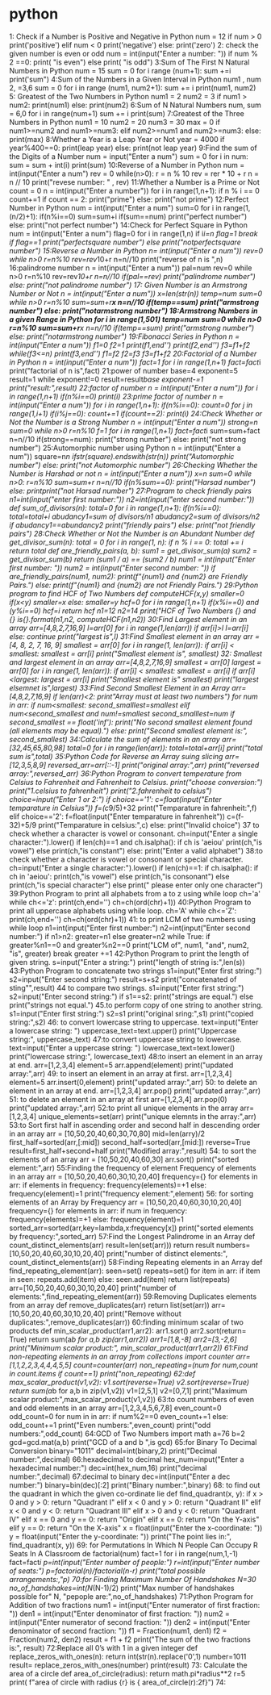 # python
 1: Check if a Number is Positive and Negative in Python
num = 12
if num > 0
print('positive')
elif num < 0
print('negative')
else:
print('zero')
2: check the given number is even or odd
num = int(input("Enter a number: "))
 if num % 2 ==0:
print( "is even")
else
print( "is odd")
3:Sum of The First N Natural Numbers in Python
num = 15
sum = 0
for i range (num+1):
sum +=i
print('sum")
4:Sum of the Numbers in a Given Interval in Python 
num1 , num 2, =3,6
sum = 0
for i in range (num1, num2+1):
sum += i
print(num1, num2)
5: Greatest of the Two Numbers in Python
num1 = 2
num2 = 3
if num1 > num2:
print(num1)
else:
print(num2)
6:Sum of N Natural Numbers
num, sum = 6,0
for i in range(num+1)
sum += i
print(sum)
7:Greatest of the Three Numbers in Python 
num1 = 10
num2 = 20
num3 = 30
max = 0
if num1>=num2 and num1>=num3:
elif
num2>=num1 and num2>=num3:
else:
print(max)
8:Whether a Year is a Leap Year or Not
year = 4000
if year%400==0:
print(leap year)
else:
print(not leap year)
9:Find the sum of the Digits of a Number
num = input("Enter a num")
sum = 0
for i in num:
sum = sum + int(i)
print(sum)
10:Reverse of a Number in Python 
num = int(input("Enter a num")
rev = 0
while(n>0):
r = n % 10
rev = rer * 10 + r
n = n // 10
print("revese number: " , rev)
11:Whether a Number is a Prime or Not
count = 0
n = int(input("Enter a number"))
for i in range(1,n+1):
if n % i == 0
count+=1
if count == 2:
print("prime")
else:
print("not prime")
12:Perfect Number in Python
num = int(input("Enter a num")
sum=0
for i in range(1,(n/2)+1):
if(n%i==0)
sum=sum+i
if(sum==num)
print("perfect number")
else:
print("not perfect number")
14:Check for Perfect Square in Python
num = int(input("Enter a num")
flag=0
for i in range(1,n)
if i*i=n
flag=1
break
if flag==1
print("perfectsquare number")
else
print("notperfectsquare  number")
15:Reverse a Number in Python
n= int(input("Enter a num"))
rev=0
while n>0
r=n%10
rev=rev*10+r
n=n//10
print("reverse of n is ",n)
16:palindrome number
n = int(input("Enter a num"))
pal=num
rev=0
while n>0
r=n%10
rev=rev*10+r
n=n//10
if(pal==rev)
print("palindrome number")
else:
print("not palindrome number")
17: Given Number is an Armstrong Number or Not
n = int(input("Enter a num"))
x=len(str(n))
temp=num
sum=0
while n>0
r=n%10
sum=sum+r**x
n=n//10
if(temp==sum)
print("armstrong number")
else:
print("notarmstrong number")
18:Armstrong Numbers in a given Range in Python
for i in range(1,501)
temp=num
sum=0
while n>0
r=n%10
sum=sum+r**x
n=n//10
if(temp==sum)
print("armstrong number")
else:
print("notarmstrong number")
19:Fibonacci Series in Python
n = int(input("Enter a num"))
f1=0
f2=1
print(f1,end'')
print(f2,end'')
f3=f1+f2
while(f3<=n)
print(f3,end'')
f1=f2
f2=f3
f3=f1+f2
20:Factorial of a Number in Python
n = int(input("Enter a num"))
fact=1
for i in range(1,n+1)
fact=fact*i
print("factorial of n is",fact)
21:power of number
base=4
exponent=5
result=1
while exponent!=0
result=result*base
exponent-=1
print("result:",result)
22:factor of number
n = int(input("Enter a num"))
for i in range(1,n+1)
if(n%i==0)
print(i)
23:prime factor of number
n = int(input("Enter a num"))
for i in range(1,n+1):
if(n%i==0):
count=0
for j in range(1,i+1)
if(i%j==0):
count+=1
if(count==2):
print(i)
24:Check Whether or Not the Number is a Strong Number
n = int(input("Enter a num"))
strong=n
sum=0
while n>0
r=n%10
f=1
for i in range(1,n+1)
fact=fact*i
sum=sum+fact
n=n//10
if(strong==num):
print("strong number")
else:
print("not strong number")
25:Automorphic number using Python
n = int(input("Enter a num"))
square=n*n
ifstr(square).endswith(str(n))
print("Automorphic number")
else:
print("not Automorphic number")
26:Checking Whether the Number is Harshad or not 
n = int(input("Enter a num"))
x=n
sum=0
while n>0:
r=n%10
sum=sum+r
n=n//10
if(n%sum==0):
print("Harsad number")
else:
printprint("not Harsad number")
27:Program to check friendly pairs
n1=int(input("enter first number:"))
n2=int(input("enter second number:"))
def sum_of_divisors(n):
total=0
for i in range(1,n+1):
   if(n%i==0):
   total=total+i
abudancy1=sum of divisors/n1
abudancy2=sum of divisors/n2
if abudancy1==abundancy2
print("friendly pairs")
else:
print("not friendly pairs")
28:Check Whether or Not the Number is an Abundant Number
def get_divisor_sum(n):
    total = 0
    for i in range(1, n):
        if n % i == 0:
            total += i
    return total
def are_friendly_pairs(a, b):
    sum1 = get_divisor_sum(a)
    sum2 = get_divisor_sum(b)
   return (sum1 / a) == (sum2 / b)
num1 = int(input("Enter first number: "))
num2 = int(input("Enter second number: "))
if are_friendly_pairs(num1, num2):
    print(f"{num1} and {num2} are Friendly Pairs.")
else:
    print(f"{num1} and {num2} are not Friendly Pairs.")
29:Python program to find HCF of Two Numbers
def computeHCF(x,y)
   smaller=0
if(x<y)
   smaller=x
  else:
  smaller=y
hcf=0
for i in range(1,n+1)
   if(x%i==0) and (y%i==0)
   hcf=i
   return hcf
 n1=12
 n2=14
 print("HCF of Two Numbers {} and {} is{}.format(n1,n2, computeHCF(n1,n2))
30:Find Largest element in an array 
arr=[4,8,2,7,16,9]
l=arr[0]
for i in range(1,len(arr))
if arr[i]>l
   l=arr[i]
   else:
   continue
print("largest is",l)
31:Find Smallest element in an array 
arr = [4, 8, 2, 7, 16, 9]
smallest = arr[0] 
for i in range(1, len(arr)):
    if arr[i] < smallest:
        smallest = arr[i]
print("Smallest element is", smallest)
32: Smallest and largest element in an array
arr=[4,8,2,7,16,9]
smallest = arr[0]
largest = arr[0] 
for i in range(1, len(arr)):
  if arr[i] < smallest:
        smallest = arr[i]
          if arr[i] <largest:
        largest = arr[i]
   print("Smallest element is" smallest)
   print("largest elsemnet is",largest)
 33:Find Second Smallest Element in an Array
   arr=[4,8,2,7,16,9]
   if len(arr)<2:
   print"Array must at least two numbers")
   for num in arr:
   if num<smallest:
   second_smalllest=smallest
   elif num<second_smallest and num!=smallest
   second_smalllest=num
   if second_smallest == float('inf'):
    print("No second smallest element found (all elements may be equal).")
    else:
    print("Second smallest element is:", second_smallest)
  34:Calculate the sum of elements in an array
   arr=[32,45,65,80,98]
    total=0
  for i in range(len(arr)):
    total=total+arr[i]
    print("total sum is",total)
 35:Python Code for Reverse an Array suing slicing
 arr=[12,3,5,8,9]
 reversed_arr=arr[::-1]
 print("original array:",arr)
  print("reversed array:",reversed_arr)
 36:Python Program to convert temperature from Celsius to Fahrenheit and Fahrenheit to Celsius.
 print("choose conversion:")
 print("1.celsius to fahrenheit")
 print("2.fahrenheit to celsius")
 choice=input("Enter 1 or 2:")
 if choice=='1':
    c=float(input("Enter temparature in Celsius"))
    f=(c*9/5)+32
    print("Temparature  in fahrenheit:",f)
 elif choice=='2':
   f=float(input("Enter temparature in fahrenheit"))
   c=(f-32)+5/9
   print("Temparature in celsius:",c)
 else:
   print("Invalid choice")
37 to check whether a character is vowel or consonant.
ch=input("Enter a single character:").lower()
if len(ch)==1 and ch.isalpha():
   if ch is 'aeiou'
     print(ch,"is vowel")
   else
     print(ch,"is constant")
 else:
     print("Enter a valid alphabet")
38:to check whether a character is vowel or consonant or special character.
ch=input("Enter a single character:").lower()
if len(ch)==1: 
    if ch.isalpha():
       if ch in 'aeiou':
          print(ch,"is vowel")
        else
          print(ch,"is consonant")
     else
       print(ch,"is special character")
else
       print(" please enter only one character") 
39:Python Program to print all alphabets from a to z using while loop
ch='a'
  while ch<='z':
      print(ch,end='')
      ch=ch(ord(chr)+1))
40:Python Program to print all uppercase alphabets using while loop.
ch='A'
  while ch<='Z':
      print(ch,end='')
      ch=ch(ord(chr)+1))
41: to print LCM of two numbers using while loop
n1=int(input("Enter first number:")
n2=int(input("Enter second number:")
if n1>n2:
  greater=n1
  else
  greater=n2
while True:
if greater%n1==0 and greater%n2==0
print("LCM of", num1, "and", num2, "is", greater)
        break
    greater +=1
42:Python Program to print the length of given string.
s=input("Enter a string:")
print("length of string is:",len(s))
43:Python Program to concatenate two strings
s1=input("Enter first string:")
s2=input("Enter second string:")
result=s+s2
print("concatenated of sting"",result)
44 to compare two strings.
s1=input("Enter first string:")
s2=input("Enter second string:")
if s1==s2:
print("strings are equal.")
else
print("strings not equal.")
45.to perform copy of one string to another string.
s1=input("Enter first string:")
s2=s1
print("original sring:",s1)
print("copied string:",s2)
46: to convert lowercase string to uppercase.
text=input("Enter a lowercase string: ")
uppercase_text=text.upper()
print("Uppercase string:", uppercase_text)
47:to convert uppercase string to lowercase.
text=input("Enter a uppercase string: ")
lowercase_text=text.lower()
print("lowercase string:", lowercase_text)
48:to insert an element in an array at end.
arr=[1,2,3,4]
element=5
arr.append(element)
print("updated array:",arr)
49: to insert an element in an array at first.
arr=[1,2,3,4]
element=5
arr.insert(0,element)
print("updated array:",arr)
50: to delete an element in an array at end.
arr=[1,2,3,4]
arr.pop()
print("updated array:",arr)
51: to delete an element in an array at first
arr=[1,2,3,4]
arr.pop(0)
print("updated array:",arr)
52:to print all unique elements in the array
arr=[1,2,3,4]
unique_elements=set(arr)
print("unique elemnts in the array:",arr)
53:to Sort first half in ascending order and second half in descending order in an array
arr = [10,50,20,40,60,30,70,80]
mid=len(arry)/2
first_half=sorted(arr,[:mid])
second_half=sorted(arr,[mid:]) reverse=True
result=first_half+second+half
print("Modified array:",result)
54: to sort the elements of an array
arr = [10,50,20,40,60,30]
arr.sort()
print("sorted element:",arr)
55:Finding the frequency of element Frequency of elements in an array
arr = [10,50,20,40,60,30,10,20,40]
frequency={}
for elements in arr:
    if elements in frequency:
     frequency(elements)=+1
     else:
     frequency(element)=1
print("frequency element:",element)
56: for sorting elements of an Array by Frequency
arr = [10,50,20,40,60,30,10,20,40]
frequency={}
for elements in arr:
    if num in frequency:
     frequency(elements)=+1
     else:
     frequency(element)=1
sorted_arr=sorted(arr,key=lambda,x:frequency[x])
print("sorted elements by frequency:",sorted_arr)
57:Find the Longest Palindrome in an Array
def count_distinct_elements(arr)
    result=len(set(arr)))
    return result
numbers=[10,50,20,40,60,30,10,20,40] 
print("number of distinct elements:", count_distinct_elements(arr))
58:Finding Repeating elements in an Array
def find_repeating_element(arr):
    seen=set()
    repeats=set()
    for item in arr:
        if item in seen:
           repeats.add(item)
       else:
           seen.add(item)
     return list(repeats)   
   arr=[10,50,20,40,60,30,10,20,40]
   print("number of elements:",find_repeating_element(arr))
59:Removing Duplicates elements from an array
def remove_duplicates(arr)
    return list(set(arr))
arr=[10,50,20,40,60,30,10,20,40]
print("Remove without duplicates:",remove_duplicates(arr))
60:finding minimum scalar of two products 
def min_scalar_product(arr1,arr2):
    arr1.sort()
    arr2.sort(return= True)
    return sum(a*b for a,b zip(arr1,arr2))
arr1=[1,8,-8]
arr2=[3,-2,6]
print("Minimum scalar product:", min_scalar_product(arr1,arr2))
61:Find non-repeating elements in an array 
from collections import counter
arr=[1,1,2,2,3,4,4,4,5,5]
count=counter(arr)
non_repeating=(num for num,count in count.items if count==1)
print("non_repeating)
62:def max_scalar_product(v1,v2):
      v1.sort(reverse=True)
      v2.sort(reverse=True)
      return sum(a*b for a,b in zip(v1,v2))
  v1=[2,5,1]
  v2=[0,7,1]
  print("Maximum scalar product:",max_scalar_product(v1,v2))
63:to count numbers of even and odd elements in an array
arr=[1,2,3,4,5,6,7,8]
even_count=0
odd_count=0
for num in in arr:
    if num%2==0
       even_count+=1
    else:
       odd_count+=1
 print("Even numbers:",even_count)
  print("odd numbers:",odd_count)
64:GCD of Two Numbers 
import math
a=76
b=2
gcd=gcd.mat(a,b)
print("GCD of a and b ",is gcd)
65:for Binary To Decimal Conversion
binary="1011"
decimal=int(binary,2)
print("Decimal number:",decimal)
66:hexadecimal to decimal
hex_num=input("Enter a hexadecimal number:")
dec=int(hex_num,16)
print("decimal number:",decimal)
67:decimal to binary
dec=int(input("Enter a dec number:")
binary=bin(dec)[:2]
print("Binary number:",binary)
68: to find out the quadrant in which the given co-ordinate lie
def find_quadrant(x, y):
    if x > 0 and y > 0:
        return "Quadrant I"
    elif x < 0 and y > 0:
        return "Quadrant II"
    elif x < 0 and y < 0:
        return "Quadrant III"
    elif x > 0 and y < 0:
        return "Quadrant IV"
    elif x == 0 and y == 0:
        return "Origin"
    elif x == 0:
        return "On the Y-axis"
    elif y == 0:
        return "On the X-axis"
x = float(input("Enter the x-coordinate: "))
y = float(input("Enter the y-coordinate: "))
print("The point lies in:", find_quadrant(x, y))
69: for Permutations In Which N People Can Occupy R Seats In A Classroom
de factorial(num)
   fact=1
   for i in range(num,1,-1)
   fact=fact*i
p=int(input("Enter number of people:")
r=int(input("Enter number of seats:")
p=factorial(n)/factorial(n-r)
print("total possible arrangements:,"p)
70:for Finding Maximum Number Of Handshakes
N=30
no_of_handshakes=int(N*(N-1)/2)
print("Max number of handshakes possible for" N, "pepople are:",no_of_handshakes)
71:Python Program for Addition of two fractions
num1 = int(input("Enter numerator of first fraction: "))
den1 = int(input("Enter denominator of first fraction: "))
num2 = int(input("Enter numerator of second fraction: "))
den2 = int(input("Enter denominator of second fraction: "))
f1 = Fraction(num1, den1)
f2 = Fraction(num2, den2)
result = f1 + f2
print("The sum of the two fractions is:", result)
72:Replace all 0’s with 1 in a given integer 
def replace_zeros_with_ones(n):
    return int(str(n).replace('0',1)
number=1011
result= replace_zeros_with_ones(number) 
print(result)
73: Calculate the area of a circle
def area_of_circle(radius):
    return math.pi*radius**2
r=5
print( f"area of circle with radius {r} is { area_of_circle(r):2f}")
74:







 



 
       
 
       



      
    
   
    

   
       

 



        




























   
 


       
   
    


   


 
 
 
 

 




   
       
   






     
   



  



































